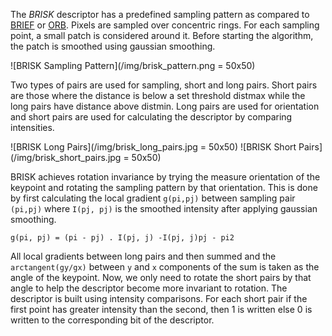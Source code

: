 The *BRISK* descriptor has a predefined sampling pattern as compared to [BRIEF](brief) or [ORB](orb). Pixels are sampled over concentric rings. For each sampling point, a small patch is considered around it. Before starting the algorithm, the patch is smoothed using gaussian smoothing.

![BRISK Sampling Pattern](/img/brisk_pattern.png = 50x50)

Two types of pairs are used for sampling, short and long pairs. Short pairs are those where the distance is below a set threshold distmax while the long pairs have distance above distmin. Long pairs are used for orientation and short pairs are used for calculating the descriptor by comparing intensities.

![BRISK Long Pairs](/img/brisk_long_pairs.jpg = 50x50)
![BRISK Short Pairs](/img/brisk_short_pairs.jpg = 50x50)

BRISK achieves rotation invariance by trying the measure orientation of the keypoint and rotating the sampling pattern by that orientation. This is done by first calculating the local gradient `g(pi,pj)` between sampling pair `(pi,pj)` where `I(pj, pj)` is the smoothed intensity after applying gaussian smoothing.

`g(pi, pj) = (pi - pj) . I(pj, j) -I(pj, j)pj - pi2`

All local gradients between long pairs and then summed and the `arctangent(gy/gx)` between `y` and `x` components of the sum is taken as the angle of the keypoint. Now, we only need to rotate the short pairs by that angle to help the descriptor become more invariant to rotation. 
The descriptor is built using intensity comparisons. For each short pair if the first point has greater intensity than the second, then 1 is written else 0 is written to the corresponding bit of the descriptor.